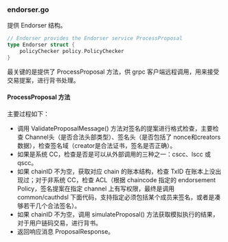 ### endorser.go

提供 Endorser 结构。

```go
// Endorser provides the Endorser service ProcessProposal
type Endorser struct {
    policyChecker policy.PolicyChecker
}
```

最关键的是提供了 ProcessProposal 方法，供 grpc 客户端远程调用，用来接受交易提案，进行背书处理。

#### ProcessProposal 方法

主要过程如下：

* 调用 ValidateProposalMessage\(\) 方法对签名的提案进行格式检查，主要检查 Channel头（是否合法头部类型）、签名头（是否包括了 nonce和creators 数据），检查签名域（creator是合法证书，签名是否正确）。
* 如果是系统 CC，检查是否是可以从外部调用的三种之一：cscc、lscc 或 qscc。
* 如果 chainID 不为空，获取对应 chain 的账本结构，检查 TxID 在账本上没出现过；对于非系统 CC，检查 ACL（根据 chaincode 指定的 endorsement Policy，签名提案在指定 channel 上有写权限，最终是调用 common/cauthdsl 下面代码，支持指定必须包括某个成员来签名，或者是凑够若干几个合法签名）。
* 如果 chainID 不为空，调用 simulateProposal\(\) 方法获取模拟执行的结果，对于用户链码交易，进行背书。
* 返回响应消息 ProposalResponse。



